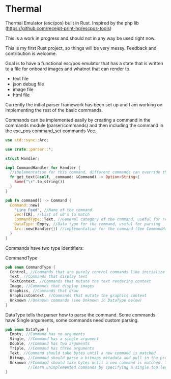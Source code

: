 # Thermal
Thermal Emulator (esc/pos) built in Rust. Inspired by the php lib (https://github.com/receipt-print-hq/escpos-tools)

This is a work in progress and should not in any way be used right now.

This is my first Rust project, so things will be very messy. Feedback and contribution is welcome.

Goal is to have a functional esc/pos emulator that has a state that is written to a file for onboard images and whatnot that can render to.

* text file
* json debug file
* image file
* html file


Currently the initial parser framework has been set up and I am working on implementing the rest of the basic commands.

Commands can be implemented easily by creating a command in the commands module (parser/commands) and then including the command in the esc_pos command_set commands Vec.

```rust
use std::sync::Arc;

use crate::parser::*;

struct Handler;

impl CommandHandler for Handler {
  //implementation for this command, different commands can override the expected functions (see CommandHandler trait)
  fn get_text(&self, _command: &Command) -> Option<String>{ 
    Some("\r".to_string())
  }
}

pub fn command() -> Command {
  Command::new(
    "Line Feed", //Name of the command
    vec![CR], //List of u8's to match
    CommandType::Text, //General category of the command, useful for rendering
    DataType::Empty, //Data type for the command, useful for parsing
    Arc::new(Handler{}) //implementation for the command (See CommandHandler struct)
  )
}
```

Commands have two type identifiers:

CommandType

```rust
pub enum CommandType {
  Control, //Commands that are purely control commands like initialize printer
  Text, //Commands that display text
  TextContext, //Commands that mutate the text rendering context
  Image, //Commands that display images
  Graphics, //Commands that draw
  GraphicsContext, //Commands that mutate the graphics context
  Unknown //Unknown commands (see Unknown in DataType below)
}
```

DataType tells the parser how to parse the command. Some commands have Single arguments, some commands need custom parsing.

```rust
pub enum DataType {
  Empty, //Command has no arguments
  Single, //Command has a single argument
  Double, //Command has two arguments
  Triple, //Command has three arguments
  Text, //Command should take bytes until a new command is matched
  Bitmap, //Command should parse a bitmaps metadata and pull in the proper amount of bytes
  Unknown //Command should take bytes until a new command is matched. This helps us 
          //learn unimplemented commands by specifying a single top level control command
}
```
